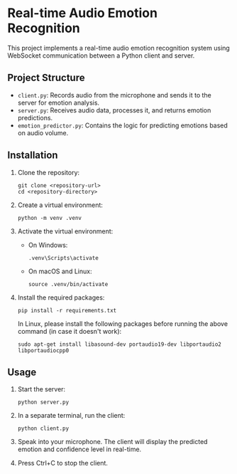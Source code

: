 # Real-time Audio Emotion Recognition

This project implements a real-time audio emotion recognition system using WebSocket communication between a Python client and server.

## Project Structure

- `client.py`: Records audio from the microphone and sends it to the server for emotion analysis.
- `server.py`: Receives audio data, processes it, and returns emotion predictions.
- `emotion_predictor.py`: Contains the logic for predicting emotions based on audio volume.

## Installation

1. Clone the repository:
   ```
   git clone <repository-url>
   cd <repository-directory>
   ```

2. Create a virtual environment:
   ```
   python -m venv .venv
   ```

3. Activate the virtual environment:
   - On Windows:
     ```
     .venv\Scripts\activate
     ```
   - On macOS and Linux:
     ```
     source .venv/bin/activate
     ```

4. Install the required packages:
   ```
   pip install -r requirements.txt
   ```

   In Linux, please install the following packages before running the above command (in case it doesn't work):
   ```
   sudo apt-get install libasound-dev portaudio19-dev libportaudio2 libportaudiocpp0
   ```

## Usage

1. Start the server:
   ```
   python server.py
   ```

2. In a separate terminal, run the client:
   ```
   python client.py
   ```

3. Speak into your microphone. The client will display the predicted emotion and confidence level in real-time.

4. Press Ctrl+C to stop the client.
